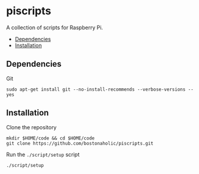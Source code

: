 # piscripts

A collection of scripts for Raspberry Pi.

- [Dependencies](#dependencies)
- [Installation](#installation)

## Dependencies

Git

```
sudo apt-get install git --no-install-recommends --verbose-versions --yes
```

## Installation

Clone the repository

```
mkdir $HOME/code && cd $HOME/code
git clone https://github.com/bostonaholic/piscripts.git
```

Run the `./script/setup` script

```
./script/setup
```
